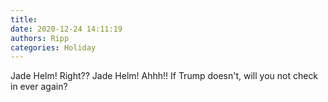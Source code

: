 ```yaml
---
title: 
date: 2020-12-24 14:11:19
authors: Ripp
categories: Holiday
---
```


 Jade Helm!  Right?? Jade Helm!  Ahhh!! If Trump doesn't, will you not check in ever again?